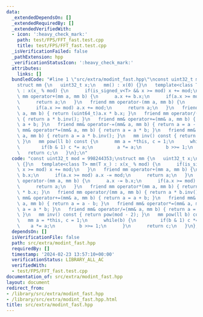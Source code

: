 ```yaml
---
data:
  _extendedDependsOn: []
  _extendedRequiredBy: []
  _extendedVerifiedWith:
  - icon: ':heavy_check_mark:'
    path: test/FPS/FFT_fast.test.cpp
    title: test/FPS/FFT_fast.test.cpp
  _isVerificationFailed: false
  _pathExtension: hpp
  _verificationStatusIcon: ':heavy_check_mark:'
  attributes:
    links: []
  bundledCode: "#line 1 \"src/extra/modint_fast.hpp\"\nconst uint32_t mod = 998244353;\n\
    struct mm {\n   uint32_t x;\n   mm() : x(0) {}\n   template<class T> mm(T x_)\
    \ : x(x_ % mod) {\n      if(is_signed_v<T> && x >= mod) x += mod;\n   }\n   friend\
    \ mm operator+(mm a, mm b) {\n      a.x += b.x;\n      if(a.x >= mod) a.x -= mod;\n\
    \      return a;\n   }\n   friend mm operator-(mm a, mm b) {\n      a.x -= b.x;\n\
    \      if(a.x >= mod) a.x += mod;\n      return a;\n   }\n   friend mm operator*(mm\
    \ a, mm b) { return (uint64_t)a.x * b.x; }\n   friend mm operator/(mm a, mm b)\
    \ { return a * b.inv(); }\n   friend mm& operator+=(mm& a, mm b) { return a =\
    \ a + b; }\n   friend mm& operator-=(mm& a, mm b) { return a = a - b; }\n   friend\
    \ mm& operator*=(mm& a, mm b) { return a = a * b; }\n   friend mm& operator/=(mm&\
    \ a, mm b) { return a = a * b.inv(); }\n   mm inv() const { return pow(mod - 2);\
    \ }\n   mm pow(ll b) const {\n      mm a = *this, c = 1;\n      while(b) {\n \
    \        if(b & 1) c *= a;\n         a *= a;\n         b >>= 1;\n      }\n   \
    \   return c;\n   }\n};\n"
  code: "const uint32_t mod = 998244353;\nstruct mm {\n   uint32_t x;\n   mm() : x(0)\
    \ {}\n   template<class T> mm(T x_) : x(x_ % mod) {\n      if(is_signed_v<T> &&\
    \ x >= mod) x += mod;\n   }\n   friend mm operator+(mm a, mm b) {\n      a.x +=\
    \ b.x;\n      if(a.x >= mod) a.x -= mod;\n      return a;\n   }\n   friend mm\
    \ operator-(mm a, mm b) {\n      a.x -= b.x;\n      if(a.x >= mod) a.x += mod;\n\
    \      return a;\n   }\n   friend mm operator*(mm a, mm b) { return (uint64_t)a.x\
    \ * b.x; }\n   friend mm operator/(mm a, mm b) { return a * b.inv(); }\n   friend\
    \ mm& operator+=(mm& a, mm b) { return a = a + b; }\n   friend mm& operator-=(mm&\
    \ a, mm b) { return a = a - b; }\n   friend mm& operator*=(mm& a, mm b) { return\
    \ a = a * b; }\n   friend mm& operator/=(mm& a, mm b) { return a = a * b.inv();\
    \ }\n   mm inv() const { return pow(mod - 2); }\n   mm pow(ll b) const {\n   \
    \   mm a = *this, c = 1;\n      while(b) {\n         if(b & 1) c *= a;\n     \
    \    a *= a;\n         b >>= 1;\n      }\n      return c;\n   }\n};\n"
  dependsOn: []
  isVerificationFile: false
  path: src/extra/modint_fast.hpp
  requiredBy: []
  timestamp: '2024-02-23 13:57:10+00:00'
  verificationStatus: LIBRARY_ALL_AC
  verifiedWith:
  - test/FPS/FFT_fast.test.cpp
documentation_of: src/extra/modint_fast.hpp
layout: document
redirect_from:
- /library/src/extra/modint_fast.hpp
- /library/src/extra/modint_fast.hpp.html
title: src/extra/modint_fast.hpp
---
```

